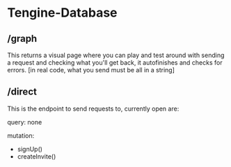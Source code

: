 # Tengine-Database

## /graph 

This returns a visual page where you can play and test around with sending a request and checking what you'll get back, it autofinishes and checks for errors. [in real code, what you send must be all in a string]


## /direct

This is the endpoint to send requests to, currently open are:

query: none

mutation:  
 - signUp()  
 - createInvite()  
